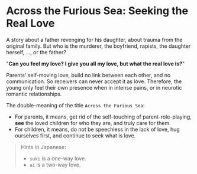 # Across the Furious Sea: Seeking the Real Love 

A story about a father revenging for his daughter, about trauma from the original family. But who is the murderer, the boyfriend, rapists, the daughter herself, ..., or the father?

"**Can you feel my love? I give you all my love, but what the real love is?**"

Parents' self-moving love, build no link between each other, and no communication. So receivers can never accept it as love. Therefore, the young only feel their own presence when in intense pains, or in neurotic romantic relationships.

The double-meaning of the title `Across the Furious Sea`:
- For parents, it means, get rid of the self-touching of parent-role-playing, **see** the loved children for who they are, and truly care for them.
- For children, it means, do not be speechless in the lack of love, hug ourselves first, and continue to seek what is love.

> Hints in Japanese:
> - `suki` is a one-way love.
> - `ai` is a two-way love.
